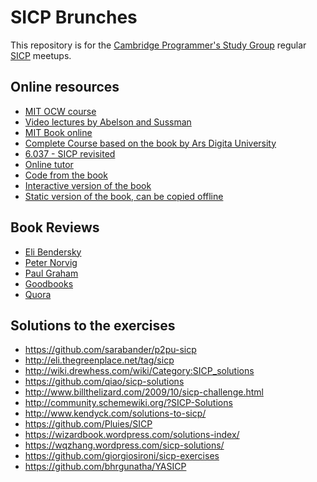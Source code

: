 SICP Brunches
=============

This repository is for the [Cambridge Programmer's Study Group](http://www.meetup.com/Cambridge-Programmers-Study-Group/) regular [SICP](https://mitpress.mit.edu/sicp/) meetups.


## Online resources

 - [MIT OCW course](http://ocw.mit.edu/courses/electrical-engineering-and-computer-science/6-001-structure-and-interpretation-of-computer-programs-spring-2005/)
 - [Video lectures by Abelson and Sussman](http://ocw.mit.edu/courses/electrical-engineering-and-computer-science/6-001-structure-and-interpretation-of-computer-programs-spring-2005/video-lectures/)
 - [MIT Book online](https://mitpress.mit.edu/sicp/full-text/book/book.html)
 - [Complete Course based on the book by Ars Digita University](http://aduni.org/courses/sicp/)
 - [6.037 - SICP revisited](http://web.mit.edu/alexmv/6.037/)
 - [Online tutor](http://icampustutor.csail.mit.edu/6.001-public/)
 - [Code from the book](https://mitpress.mit.edu/sicp/code/)
 - [Interactive version of the book](https://xuanji.appspot.com/isicp/)
 - [Static version of the book, can be copied offline](http://www.sicp-book.com)

## Book Reviews

 - [Eli Bendersky](http://eli.thegreenplace.net/2008/05/28/book-review-structure-and-interpretation-of-computer-programs-by-harold-abelson-gerald-jay-sussman/)
 - [Peter Norvig](http://www.amazon.com/review/R403HR4VL71K8)
 - [Paul Graham](http://www.amazon.com/review/R3G05B1TQ5XGZP/)
 - [Goodbooks](http://www.goodreads.com/book/show/43713.Structure_and_Interpretation_of_Computer_Programs)
 - [Quora](https://www.quora.com/Is-Structure-and-Interpretation-of-Computer-Programs-SICP-worth-reading)

## Solutions to the exercises

 - https://github.com/sarabander/p2pu-sicp
 - http://eli.thegreenplace.net/tag/sicp
 - http://wiki.drewhess.com/wiki/Category:SICP_solutions
 - https://github.com/qiao/sicp-solutions
 - http://www.billthelizard.com/2009/10/sicp-challenge.html
 - http://community.schemewiki.org/?SICP-Solutions
 - http://www.kendyck.com/solutions-to-sicp/
 - https://github.com/Pluies/SICP
 - https://wizardbook.wordpress.com/solutions-index/
 - https://wqzhang.wordpress.com/sicp-solutions/
 - https://github.com/giorgiosironi/sicp-exercises
 - https://github.com/bhrgunatha/YASICP
